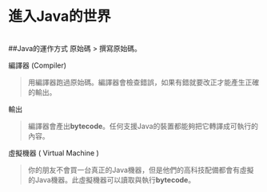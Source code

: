 #  進入Java的世界
<br>
##Java的運作方式
原始碼
> 撰寫原始碼。

編譯器 (Compiler)
> 用編譯器跑過原始碼。編譯器會檢查錯誤，如果有錯就要改正才能產生正確的輸出。

輸出
> 編譯器會產出**bytecode**。任何支援Java的裝置都能夠把它轉譯成可執行的內容。

虛擬機器 ( Virtual Machine )
> 你的朋友不會買一台真正的Java機器，但是他們的高科技配備都會有虛擬的Java機器。此虛擬機器可以讀取與執行**bytecode**。